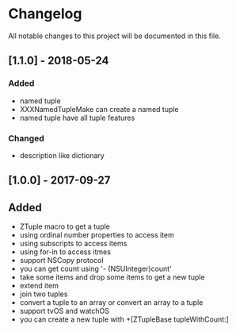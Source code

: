 # Changelog
All notable changes to this project will be documented in this file.

## [1.1.0] - 2018-05-24

### Added

- named tuple
- XXXNamedTupleMake can create a named tuple
- named tuple have all tuple features

### Changed

- description like dictionary

## [1.0.0] - 2017-09-27

## Added

- ZTuple macro to get a tuple
- using ordinal number properties to access item
- using subscripts to access items
- using for-in to access itmes
- support NSCopy protocol
- you can get count using '- (NSUInteger)count'
- take some items and drop some items to get a new tuple
- extend item
- join two tuples
- convert a tuple to an array or convert an array to a tuple
- support tvOS and watchOS
- you can create a new tuple with +[ZTupleBase tupleWithCount:]
